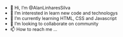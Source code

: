- 👋 Hi, I’m @AlanLinharesSilva
- 👀 I’m interested in learn new code and technologys
- 🌱 I’m currently learning HTML, CSS and Javascript
- 💞️ I’m looking to collaborate on community
- 📫 How to reach me ...

<!---
AlanLinharesSilva/AlanLinharesSilva is a ✨ special ✨ repository because its `README.md` (this file) appears on your GitHub profile.
You can click the Preview link to take a look at your changes.
--->
